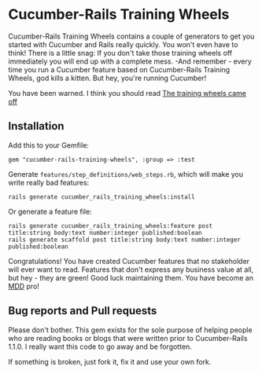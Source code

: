 # Cucumber-Rails Training Wheels

Cucumber-Rails Training Wheels contains a couple of generators to get you started with Cucumber and Rails really quickly. You won't even have to think! There is a little snag: If you don't take those training wheels off immediately you will end up with a complete mess. -And remember - every time you run a Cucumber feature based on Cucumber-Rails Training Wheels, god kills a kitten. But hey, you're running Cucumber!

You have been warned. I think you should read [The training wheels came off](http://aslakhellesoy.com/post/11055981222/the-training-wheels-came-off)

## Installation

Add this to your Gemfile:

    gem "cucumber-rails-training-wheels", :group => :test

Generate `features/step_definitions/web_steps.rb`, which will make you write really bad features:

    rails generate cucumber_rails_training_wheels:install

Or generate a feature file:

    rails generate cucumber_rails_training_wheels:feature post title:string body:text number:integer published:boolean
    rails generate scaffold post title:string body:text number:integer published:boolean

Congratulations! You have created Cucumber features that no stakeholder will ever want to read. Features that don't express
any business value at all, but hey - they are green! Good luck maintaining them. You have become an [MDD](http://skillsmatter.com/podcast/home/refuctoring-your-cukes) pro!

## Bug reports and Pull requests

Please don't bother. This gem exists for the sole purpose of helping people who are reading books or blogs that were written prior to Cucumber-Rails 1.1.0. I really want this code to go away and be forgotten.

If something is broken, just fork it, fix it and use your own fork.
